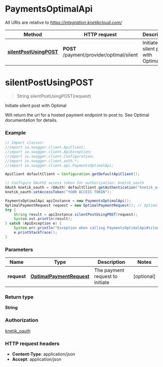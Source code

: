 # PaymentsOptimalApi

All URIs are relative to *https://integration.knetikcloud.com/*

Method | HTTP request | Description
------------- | ------------- | -------------
[**silentPostUsingPOST**](PaymentsOptimalApi.md#silentPostUsingPOST) | **POST** /payment/provider/optimal/silent | Initiate silent post with Optimal


<a name="silentPostUsingPOST"></a>
# **silentPostUsingPOST**
> String silentPostUsingPOST(request)

Initiate silent post with Optimal

Will return the url for a hosted payment endpoint to post to. See Optimal documentation for details.

### Example
```java
// Import classes:
//import io.swagger.client.ApiClient;
//import io.swagger.client.ApiException;
//import io.swagger.client.Configuration;
//import io.swagger.client.auth.*;
//import io.swagger.client.api.PaymentsOptimalApi;

ApiClient defaultClient = Configuration.getDefaultApiClient();

// Configure OAuth2 access token for authorization: knetik_oauth
OAuth knetik_oauth = (OAuth) defaultClient.getAuthentication("knetik_oauth");
knetik_oauth.setAccessToken("YOUR ACCESS TOKEN");

PaymentsOptimalApi apiInstance = new PaymentsOptimalApi();
OptimalPaymentRequest request = new OptimalPaymentRequest(); // OptimalPaymentRequest | The payment request to initiate
try {
    String result = apiInstance.silentPostUsingPOST(request);
    System.out.println(result);
} catch (ApiException e) {
    System.err.println("Exception when calling PaymentsOptimalApi#silentPostUsingPOST");
    e.printStackTrace();
}
```

### Parameters

Name | Type | Description  | Notes
------------- | ------------- | ------------- | -------------
 **request** | [**OptimalPaymentRequest**](OptimalPaymentRequest.md)| The payment request to initiate | [optional]

### Return type

**String**

### Authorization

[knetik_oauth](../README.md#knetik_oauth)

### HTTP request headers

 - **Content-Type**: application/json
 - **Accept**: application/json

